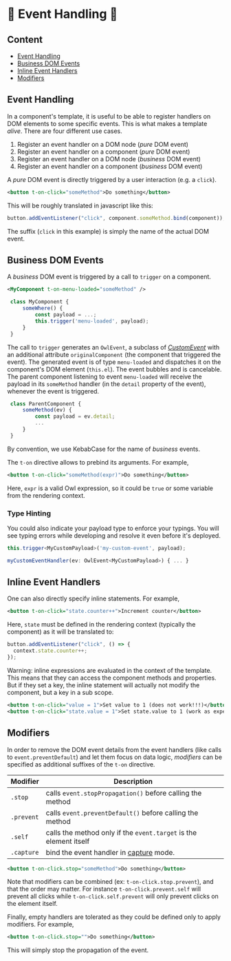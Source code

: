 # 🦉 Event Handling 🦉

## Content

- [Event Handling](#event-handling)
- [Business DOM Events](#business-dom-events)
- [Inline Event Handlers](#inline-event-handlers)
- [Modifiers](#modifiers)

## Event Handling

In a component's template, it is useful to be able to register handlers on DOM
elements to some specific events. This is what makes a template _alive_. There
are four different use cases.

1. Register an event handler on a DOM node (_pure_ DOM event)
2. Register an event handler on a component (_pure_ DOM event)
3. Register an event handler on a DOM node (_business_ DOM event)
4. Register an event handler on a component (_business_ DOM event)

A _pure_ DOM event is directly triggered by a user interaction (e.g. a `click`).

```xml
<button t-on-click="someMethod">Do something</button>
```

This will be roughly translated in javascript like this:

```js
button.addEventListener("click", component.someMethod.bind(component));
```

The suffix (`click` in this example) is simply the name of the actual DOM
event.

## Business DOM Events

A _business_ DOM event is triggered by a call to `trigger` on a component.

```xml
<MyComponent t-on-menu-loaded="someMethod" />
```

```js
 class MyComponent {
     someWhere() {
         const payload = ...;
         this.trigger('menu-loaded', payload);
     }
 }
```

The call to `trigger` generates an `OwlEvent`, a subclass of [_CustomEvent_](https://developer.mozilla.org/docs/Web/Guide/Events/Creating_and_triggering_events)
with an additional attribute `originalComponent` (the component that triggered
the event). The generated event is of type `menu-loaded` and dispatches it on
the component's DOM element (`this.el`). The event bubbles and is cancelable.
The parent component listening to event `menu-loaded` will receive the payload
in its `someMethod` handler (in the `detail` property of the event), whenever
the event is triggered.

```js
 class ParentComponent {
     someMethod(ev) {
         const payload = ev.detail;
         ...
     }
 }
```

By convention, we use KebabCase for the name of _business_ events.

The `t-on` directive allows to prebind its arguments. For example,

```xml
<button t-on-click="someMethod(expr)">Do something</button>
```

Here, `expr` is a valid Owl expression, so it could be `true` or some variable
from the rendering context.

### Type Hinting
You could also indicate your payload type to enforce your typings. You will see typing errors while developing and resolve it even before it's deployed.
```typescript
this.trigger<MyCustomPayload>('my-custom-event', payload);
```
```typescript
myCustomEventHandler(ev: OwlEvent<MyCustomPayload>) { ... }
```

## Inline Event Handlers

One can also directly specify inline statements. For example,

```xml
<button t-on-click="state.counter++">Increment counter</button>
```

Here, `state` must be defined in the rendering context (typically the component)
as it will be translated to:

```js
button.addEventListener("click", () => {
  context.state.counter++;
});
```

Warning: inline expressions are evaluated in the context of the template. This
means that they can access the component methods and properties. But if they set
a key, the inline statement will actually not modify the component, but a key in
a sub scope.

```xml
<button t-on-click="value = 1">Set value to 1 (does not work!!!)</button>
<button t-on-click="state.value = 1">Set state.value to 1 (work as expected)</button>
```

## Modifiers

In order to remove the DOM event details from the event handlers (like calls to
`event.preventDefault`) and let them focus on data logic, _modifiers_ can be
specified as additional suffixes of the `t-on` directive.

| Modifier   | Description                                                                                                              |
| ---------- | ------------------------------------------------------------------------------------------------------------------------ |
| `.stop`    | calls `event.stopPropagation()` before calling the method                                                                |
| `.prevent` | calls `event.preventDefault()` before calling the method                                                                 |
| `.self`    | calls the method only if the `event.target` is the element itself                                                        |
| `.capture` | bind the event handler in [capture](https://developer.mozilla.org/en-US/docs/Web/API/EventTarget/addEventListener) mode. |

```xml
<button t-on-click.stop="someMethod">Do something</button>
```

Note that modifiers can be combined (ex: `t-on-click.stop.prevent`), and that
the order may matter. For instance `t-on-click.prevent.self` will prevent all
clicks while `t-on-click.self.prevent` will only prevent clicks on the element
itself.

Finally, empty handlers are tolerated as they could be defined only to apply
modifiers. For example,

```xml
<button t-on-click.stop="">Do something</button>
```

This will simply stop the propagation of the event.
